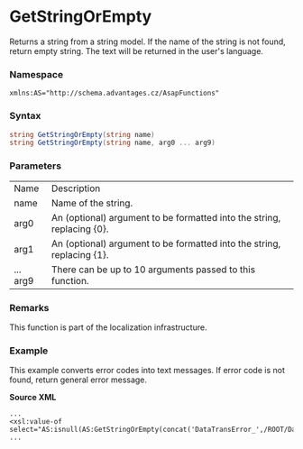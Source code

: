 # GetStringOrEmpty

Returns a string from a string model. If the name of the string is not found, return empty string. The text will be returned in the user's language.

### Namespace

`xmlns:AS="http://schema.advantages.cz/AsapFunctions"`

### Syntax

``` csharp
string GetStringOrEmpty(string name)
string GetStringOrEmpty(string name, arg0 ... arg9)
```

### Parameters

|          |                                                                        |
|----------|------------------------------------------------------------------------|
| Name     | Description                                                            |
| name     | Name of the string.                                                    |
| arg0     | An (optional) argument to be formatted into the string, replacing {0}. |
| arg1     | An (optional) argument to be formatted into the string, replacing {1}. |
| ... arg9 | There can be up to 10 arguments passed to this function.               |

### Remarks

This function is part of the localization infrastructure.

### Example

This example converts error codes into text messages. If error code is not found, return general error message.

     

**Source XML**

``` html/xml
...
<xsl:value-of select="AS:isnull(AS:GetStringOrEmpty(concat('DataTransError_',/ROOT/DataTransPayment/@AuthorizationErrorCode)),AS:GetString('DataTransError_Other'))"/>
...
```
